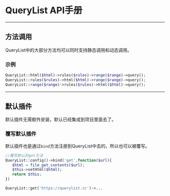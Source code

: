 # QueryList API手册

---

## 方法调用

QueryList中的大部分方法均可以同时支持静态调用和动态调用。

### 示例

```php
QueryList::html($html)->rules($rules)->range($range)->query();
QueryList::rules($rules)->html($html)->range($range)->query();
QueryList::range($range)->rules($rules)->html($html)->query();
```
---

## 默认插件

默认插件无需额外安装，默认已经集成到项目里面去了。

### 覆写默认插件

默认插件也是通过`bind`方法注册到QueryList中去的，所以也可以被覆写。

```php
//覆写默认的get方法
QueryList::config()->bind('get',function($url){
   $html = file_get_contents($url);
   $this->setHtml($html);
   return $this;
})

QueryList::get('https://querylist.cc')->...
```

